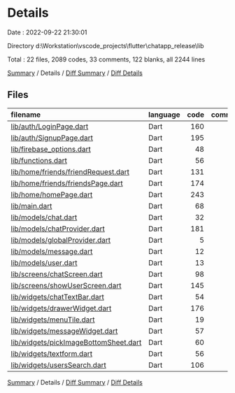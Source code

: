 # Details

Date : 2022-09-22 21:30:01

Directory d:\\Workstation\\vscode_projects\\flutter\\chatapp_release\\lib

Total : 22 files,  2089 codes, 33 comments, 122 blanks, all 2244 lines

[Summary](results.md) / Details / [Diff Summary](diff.md) / [Diff Details](diff-details.md)

## Files
| filename | language | code | comment | blank | total |
| :--- | :--- | ---: | ---: | ---: | ---: |
| [lib/auth/LoginPage.dart](/lib/auth/LoginPage.dart) | Dart | 160 | 1 | 7 | 168 |
| [lib/auth/SignupPage.dart](/lib/auth/SignupPage.dart) | Dart | 195 | 1 | 7 | 203 |
| [lib/firebase_options.dart](/lib/firebase_options.dart) | Dart | 48 | 12 | 3 | 63 |
| [lib/functions.dart](/lib/functions.dart) | Dart | 56 | 0 | 4 | 60 |
| [lib/home/friends/friendRequest.dart](/lib/home/friends/friendRequest.dart) | Dart | 131 | 0 | 10 | 141 |
| [lib/home/friends/friendsPage.dart](/lib/home/friends/friendsPage.dart) | Dart | 174 | 2 | 4 | 180 |
| [lib/home/homePage.dart](/lib/home/homePage.dart) | Dart | 243 | 2 | 10 | 255 |
| [lib/main.dart](/lib/main.dart) | Dart | 68 | 1 | 6 | 75 |
| [lib/models/chat.dart](/lib/models/chat.dart) | Dart | 32 | 0 | 3 | 35 |
| [lib/models/chatProvider.dart](/lib/models/chatProvider.dart) | Dart | 181 | 0 | 18 | 199 |
| [lib/models/globalProvider.dart](/lib/models/globalProvider.dart) | Dart | 5 | 1 | 2 | 8 |
| [lib/models/message.dart](/lib/models/message.dart) | Dart | 12 | 0 | 2 | 14 |
| [lib/models/user.dart](/lib/models/user.dart) | Dart | 13 | 9 | 2 | 24 |
| [lib/screens/chatScreen.dart](/lib/screens/chatScreen.dart) | Dart | 98 | 1 | 7 | 106 |
| [lib/screens/showUserScreen.dart](/lib/screens/showUserScreen.dart) | Dart | 145 | 0 | 6 | 151 |
| [lib/widgets/chatTextBar.dart](/lib/widgets/chatTextBar.dart) | Dart | 54 | 1 | 3 | 58 |
| [lib/widgets/drawerWidget.dart](/lib/widgets/drawerWidget.dart) | Dart | 176 | 0 | 8 | 184 |
| [lib/widgets/menuTile.dart](/lib/widgets/menuTile.dart) | Dart | 19 | 0 | 3 | 22 |
| [lib/widgets/messageWidget.dart](/lib/widgets/messageWidget.dart) | Dart | 57 | 0 | 3 | 60 |
| [lib/widgets/pickImageBottomSheet.dart](/lib/widgets/pickImageBottomSheet.dart) | Dart | 60 | 1 | 4 | 65 |
| [lib/widgets/textform.dart](/lib/widgets/textform.dart) | Dart | 56 | 1 | 3 | 60 |
| [lib/widgets/usersSearch.dart](/lib/widgets/usersSearch.dart) | Dart | 106 | 0 | 7 | 113 |

[Summary](results.md) / Details / [Diff Summary](diff.md) / [Diff Details](diff-details.md)
